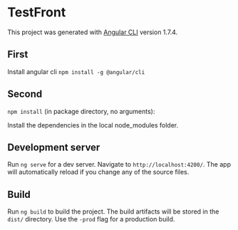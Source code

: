 # TestFront

This project was generated with [Angular CLI](https://github.com/angular/angular-cli) version 1.7.4.

## First
Install angular cli
```npm install -g @angular/cli```

## Second
```npm install``` (in package directory, no arguments):

Install the dependencies in the local node_modules folder.

## Development server

Run `ng serve` for a dev server. Navigate to `http://localhost:4200/`. The app will automatically reload if you change any of the source files.

## Build

Run `ng build` to build the project. The build artifacts will be stored in the `dist/` directory. Use the `-prod` flag for a production build.
